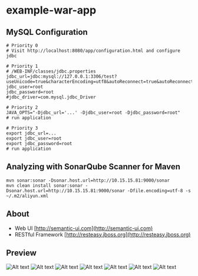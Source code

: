 # example-war-app


## MySQL Configuration

	# Priority 0
	# Visit http://localhost:8080/app/configuration.html and configure jdbc
	
	# Priority 1
	# /WEB-INF/classes/jdbc.properties
	jdbc_url=jdbc:mysql://127.0.0.1:3306/test?useUnicode=true&characterEncoding=utf8&autoReconnect=true&autoReconnectForPools=true&failOverReadOnly=false
	jdbc_user=root
	jdbc_password=root
	#jdbc_driver=com.mysql.jdbc_Driver
	
	# Priority 2
	JAVA_OPTS="-Djdbc_url='...' -Djdbc_user=root -Djdbc_password=root"
	# run application
	
	# Priority 3
	export jdbc_url=...
	export jdbc_user=root
	export jdbc_password=root
	# run application
  
## Analyzing with SonarQube Scanner for Maven
  
	mvn sonar:sonar -Dsonar.host.url=http://10.15.15.81:9000/sonar
	mvn clean install sonar:sonar -Dsonar.host.url=http://10.15.15.81:9000/sonar -Dfile.encoding=utf-8 -s ~/.m2/aliyun.xml
	
   
## About  
  
- Web UI [http://semantic-ui.com](http://semantic-ui.com)
- RESTful Framework [http://resteasy.jboss.org](http://resteasy.jboss.org)
  
## Preview
  
![Alt text](README/signin.png)
![Alt text](README/configuration.png)
![Alt text](README/env-os.png)
![Alt text](README/env-jvm.png)
![Alt text](README/index.png)
![Alt text](README/edit.png)
![Alt text](README/delete.png)
  
